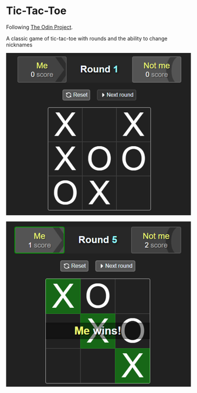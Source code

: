 # Tic-Tac-Toe

Following [The Odin Project](https://www.theodinproject.com/).

A classic game of tic-tac-toe with rounds and the ability to change nicknames

![alt text](image.png)

![alt text](image-1.png)

